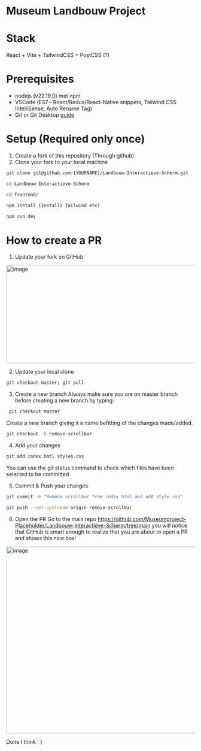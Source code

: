 # Museum Landbouw Project
# Stack
React + Vite + TailwindCSS + PostCSS (?)

# Prerequisites
- nodejs (v22.19.0) met npm
- VSCode (ES7+ React/Redux/React-Native snippets, Tailwind CSS IntelliSense, Auto Rename Tag)
- Git or Git Desktop [guide](github_desktop_ssh_setup.md)



# Setup (Required only once)
1. Create a fork of this repository (Through github)
2. Clone your fork to your local machine
```bash
git clone git@github.com:{YOURNAME}/Landbouw-Interactieve-Scherm.git

cd Landbouw-Interactieve-Scherm

cd frontend/

npm install (Installs Tailwind etc)

npm run dev
```
# How to create a PR
1. Update your fork on GitHub
<img width="926" height="262" alt="image" src="https://github.com/user-attachments/assets/a5e95d68-d60b-482f-8fa1-7c8436b51935"/>

2. Update your local clone
```bash
git checkout master; git pull
```
3. Create a new branch
Always make sure you are on master branch before creating a new branch by typing:
```bash
 git checkout master
```
Create a new branch giving it a name befitting of the changes made/added.
```bash
git checkout -b remove-scrollbar
```
4. Add your changes
```bash
git add index.hmtl styles.css 
```
You can use the git status command to check which files have been selected to be committed

5. Commit & Push your changes
```bash
git commit -m "Remove scrollbar from index.html and add style.css"

git push --set-upstream origin remove-scrollbar
```
6. Open the PR
Go to the main repo https://github.com/Museumproject-Placeholder/Landbouw-Interactieve-Scherm/tree/main  you will notice that GitHub is smart enough to realize that you are about to open a PR and shows this nice box:
<img width="1039" height="499" alt="image" src="https://github.com/user-attachments/assets/f5bb5535-4dbd-4411-9d43-cb7cf70a28c4" />

Done I think : )
